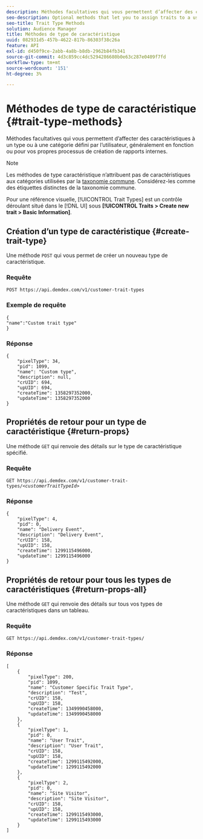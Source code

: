 ```yaml
---
description: Méthodes facultatives qui vous permettent d’affecter des caractéristiques à un type ou à une catégorie défini par l’utilisateur, généralement en fonction ou pour vos propres processus de création de rapports internes.
seo-description: Optional methods that let you to assign traits to a user-defined type or category, usually according to function or for your own internal reporting processes.
seo-title: Trait Type Methods
solution: Audience Manager
title: Méthodes de type de caractéristique
uuid: 082931d5-457b-4622-817b-86303f38c26a
feature: API
exl-id: d450f9ce-2abb-4a8b-b8db-2962b84fb341
source-git-commit: 4d3c859cc4dc5294286680b0e63c287e0409f7fd
workflow-type: tm+mt
source-wordcount: '151'
ht-degree: 3%

---
```


# Méthodes de type de caractéristique {#trait-type-methods}

Méthodes facultatives qui vous permettent d’affecter des caractéristiques à un type ou à une catégorie défini par l’utilisateur, généralement en fonction ou pour vos propres processus de création de rapports internes.

<!-- c_rest_api_trait_types_intro.xml -->

>[!NOTE]
>
>Les méthodes de type caractéristique n’attribuent pas de caractéristiques aux catégories utilisées par la [taxonomie commune](../../api/rest-api-main/aam-api-taxonomy.md#taxonomic-api-methods). Considérez-les comme des étiquettes distinctes de la taxonomie commune.

Pour une référence visuelle, [!UICONTROL Trait Types] est un contrôle déroulant situé dans le [!DNL UI] sous **[!UICONTROL Traits > Create new trait > Basic Information]**.

## Création d’un type de caractéristique {#create-trait-type}

Une méthode `POST` qui vous permet de créer un nouveau type de caractéristique.

<!-- r_rest_api_create_trait_type.xml -->

### Requête

`POST https://api.demdex.com/v1/customer-trait-types`

### Exemple de requête

```
{
"name":"Custom trait type"
}
```

### Réponse

```
{
    "pixelType": 34,
    "pid": 1099,
    "name": "Custom type",
    "description": null,
    "crUID": 694,
    "upUID": 694,
    "createTime": 1358297352000,
    "updateTime": 1358297352000
}
```

## Propriétés de retour pour un type de caractéristique {#return-props}

Une méthode `GET` qui renvoie des détails sur le type de caractéristique spécifié.

<!-- r_rest_api_get_trait_type.xml -->

### Requête

`GET https://api.demdex.com/v1/customer-trait-types/`*`<customerTraitTypeId>`*

### Réponse

```
{
    "pixelType": 4,
    "pid": 0,
    "name": "Delivery Event",
    "description": "Delivery Event",
    "crUID": 158,
    "upUID": 158,
    "createTime": 1299115496000,
    "updateTime": 1299115496000
}
```

## Propriétés de retour pour tous les types de caractéristiques {#return-props-all}

Une méthode `GET` qui renvoie des détails sur tous vos types de caractéristiques dans un tableau.

<!-- r_rest_api_get_trait_types.xml -->

### Requête

`GET https://api.demdex.com/v1/customer-trait-types/`

### Réponse

```
[
    {
        "pixelType": 200,
        "pid": 1099,
        "name": "Customer Specific Trait Type",
        "description": "Test",
        "crUID": 158,
        "upUID": 158,
        "createTime": 1349990458000,
        "updateTime": 1349990458000
    },
    {
        "pixelType": 1,
        "pid": 0,
        "name": "User Trait",
        "description": "User Trait",
        "crUID": 158,
        "upUID": 158,
        "createTime": 1299115492000,
        "updateTime": 1299115492000
    },
    {
        "pixelType": 2,
        "pid": 0,
        "name": "Site Visitor",
        "description": "Site Visitor",
        "crUID": 158,
        "upUID": 158,
        "createTime": 1299115493000,
        "updateTime": 1299115493000
    }
]
```
